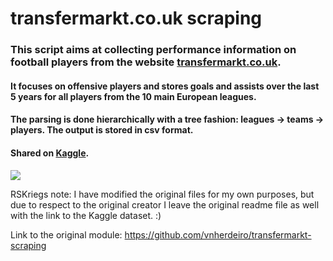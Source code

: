 # transfermarkt.co.uk scraping

### This script aims at collecting performance information on football players from the website [transfermarkt.co.uk](www.transfermarkt.co.uk).

#### It focuses on offensive players and stores goals and assists over the last 5 years for all players from the 10 main European leagues.

#### The parsing is done hierarchically with a tree fashion: leagues -> teams -> players. The output is stored in csv format.

#### Shared on [Kaggle](https://www.kaggle.com/gimunu/football-striker-performance).


![](TablePicture.png)

RSKriegs note: I have modified the original files for my own purposes, but due to respect to the original creator I leave the original readme file as well with the link to the Kaggle dataset. :)

Link to the original module: https://github.com/vnherdeiro/transfermarkt-scraping
